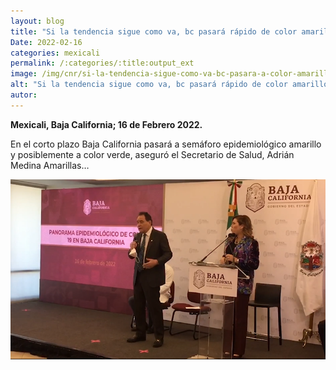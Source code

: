 ```yaml
---
layout: blog
title: "Si la tendencia sigue como va, bc pasará rápido de color amarillo a verde"
Date: 2022-02-16
categories: mexicali
permalink: /:categories/:title:output_ext
image: /img/cnr/si-la-tendencia-sigue-como-va-bc-pasara-a-color-amarillo.png
alt: "Si la tendencia sigue como va, bc pasará rápido de color amarillo a verde"
autor:
---
```


**Mexicali, Baja California; 16 de Febrero 2022.** 

En el corto plazo Baja California pasará a semáforo epidemiológico amarillo y posiblemente a color verde, aseguró el Secretario de Salud, Adrián Medina Amarillas…

<div id="carouselExampleSlidesOnly" class="carousel slide" data-ride="carousel">
  <div class="carousel-inner">
    <div class="carousel-item active">
       <img class="d-block w-100" src="/img/cnr/si-la-tendencia-sigue-como-va-bc-pasara-a-color-amarillo.png" loading="lazy"  alt="Si la tendencia sigue como va, bc pasará rápido de color amarillo a verde">
    </div>
  </div>
</div>